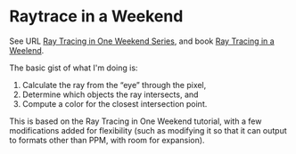 # Raytrace in a Weekend #
See URL [Ray Tracing in One Weekend Series](https://raytracing.github.io), and book [Ray Tracing in a Weelend](https://raytracing.github.io/books/RayTracingInOneWeekend.html).

The basic gist of what I'm doing is:
1. Calculate the ray from the “eye” through the pixel,
2. Determine which objects the ray intersects, and
3. Compute a color for the closest intersection point.

This is based on the Ray Tracing in One Weekend tutorial, with a few modifications added for flexibility (such as modifying it so that it can output to formats other than PPM, with room for expansion).
